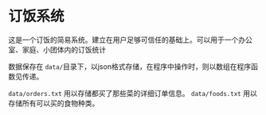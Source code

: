 订饭系统
==

这是一个订饭的简易系统。建立在用户足够可信任的基础上。可以用于一个办公室、家庭、小团体内的订饭统计

数据保存在 `data/`目录下，以json格式存储，在程序中操作时，则以数组在程序函数见传递。

`data/orders.txt` 用以存储都买了那些菜的详细订单信息。
`data/foods.txt` 用以存储所有可以买的食物种类。

